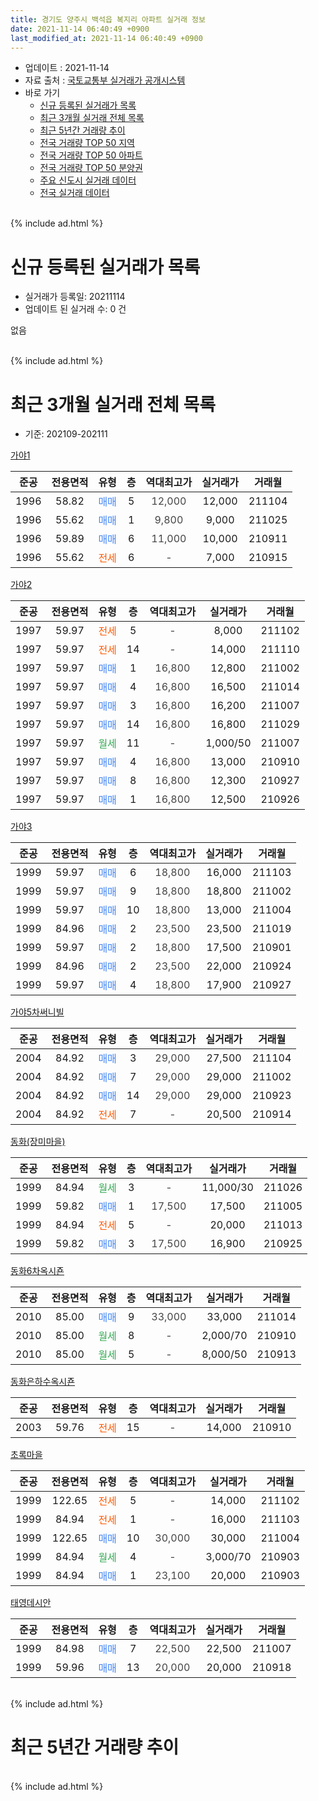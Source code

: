 ```yaml
---
title: 경기도 양주시 백석읍 복지리 아파트 실거래 정보
date: 2021-11-14 06:40:49 +0900
last_modified_at: 2021-11-14 06:40:49 +0900
---
```


* 업데이트 : 2021-11-14
* 자료 출처 : [국토교통부 실거래가 공개시스템](http://rt.molit.go.kr)
* 바로 가기
    * [신규 등록된 실거래가 목록](#신규-등록된-실거래가-목록)
    * [최근 3개월 실거래 전체 목록](#최근-3개월-실거래-전체-목록)
    * [최근 5년간 거래량 추이](#최근-5년간-거래량-추이)
    * [전국 거래량 TOP 50 지역](https://inasie.github.io/apt-trade-info/최근-3개월-전국에서-가장-거래가-많이-발생한-지역)
    * [전국 거래량 TOP 50 아파트](https://inasie.github.io/apt-trade-info/최근-3개월-전국에서-가장-거래가-많이-발생한-아파트)
    * [전국 거래량 TOP 50 분양권](https://inasie.github.io/apt-trade-info/최근-3개월-전국에서-가장-거래가-많이-발생한-분양권)
    * [주요 신도시 실거래 데이터](https://inasie.github.io/apt-trade-info/주요-신도시)
    * [전국 실거래 데이터](https://inasie.github.io/apt-trade-info/전국)
<br>
{% include ad.html %}
<br>

# 신규 등록된 실거래가 목록
* 실거래가 등록일: 20211114
* 업데이트 된 실거래 수: 0 건

없음

<br>
{% include ad.html %}
<br>

# 최근 3개월 실거래 전체 목록
* 기준: 202109-202111


[가야1](https://search.naver.com/search.naver?query=%EA%B2%BD%EA%B8%B0%EB%8F%84+%EC%96%91%EC%A3%BC%EC%8B%9C+%EB%B0%B1%EC%84%9D%EC%9D%8D+%EB%B3%B5%EC%A7%80%EB%A6%AC+%EA%B0%80%EC%95%BC1)

|준공|전용면적|유형|층|역대최고가|실거래가|거래월|
|:---:|:---:|:---:|:---:|:---:|:---:|:---:|
|1996|58.82|<span style="color:#4285f3">매매</span>|5|<span style="color:#444444">12,000</span>|12,000|211104|
|1996|55.62|<span style="color:#4285f3">매매</span>|1|<span style="color:#444444">9,800</span>|9,000|211025|
|1996|59.89|<span style="color:#4285f3">매매</span>|6|<span style="color:#444444">11,000</span>|10,000|210911|
|1996|55.62|<span style="color:#ff5a00">전세</span>|6|<span style="color:#444444">-</span>|7,000|210915|

[가야2](https://search.naver.com/search.naver?query=%EA%B2%BD%EA%B8%B0%EB%8F%84+%EC%96%91%EC%A3%BC%EC%8B%9C+%EB%B0%B1%EC%84%9D%EC%9D%8D+%EB%B3%B5%EC%A7%80%EB%A6%AC+%EA%B0%80%EC%95%BC2)

|준공|전용면적|유형|층|역대최고가|실거래가|거래월|
|:---:|:---:|:---:|:---:|:---:|:---:|:---:|
|1997|59.97|<span style="color:#ff5a00">전세</span>|5|<span style="color:#444444">-</span>|8,000|211102|
|1997|59.97|<span style="color:#ff5a00">전세</span>|14|<span style="color:#444444">-</span>|14,000|211110|
|1997|59.97|<span style="color:#4285f3">매매</span>|1|<span style="color:#444444">16,800</span>|12,800|211002|
|1997|59.97|<span style="color:#4285f3">매매</span>|4|<span style="color:#444444">16,800</span>|16,500|211014|
|1997|59.97|<span style="color:#4285f3">매매</span>|3|<span style="color:#444444">16,800</span>|16,200|211007|
|1997|59.97|<span style="color:#4285f3">매매</span>|14|<span style="color:#444444">16,800</span>|16,800|211029|
|1997|59.97|<span style="color:#34a853">월세</span>|11|<span style="color:#444444">-</span>|1,000/50|211007|
|1997|59.97|<span style="color:#4285f3">매매</span>|4|<span style="color:#444444">16,800</span>|13,000|210910|
|1997|59.97|<span style="color:#4285f3">매매</span>|8|<span style="color:#444444">16,800</span>|12,300|210927|
|1997|59.97|<span style="color:#4285f3">매매</span>|1|<span style="color:#444444">16,800</span>|12,500|210926|

[가야3](https://search.naver.com/search.naver?query=%EA%B2%BD%EA%B8%B0%EB%8F%84+%EC%96%91%EC%A3%BC%EC%8B%9C+%EB%B0%B1%EC%84%9D%EC%9D%8D+%EB%B3%B5%EC%A7%80%EB%A6%AC+%EA%B0%80%EC%95%BC3)

|준공|전용면적|유형|층|역대최고가|실거래가|거래월|
|:---:|:---:|:---:|:---:|:---:|:---:|:---:|
|1999|59.97|<span style="color:#4285f3">매매</span>|6|<span style="color:#444444">18,800</span>|16,000|211103|
|1999|59.97|<span style="color:#4285f3">매매</span>|9|<span style="color:#444444">18,800</span>|18,800|211002|
|1999|59.97|<span style="color:#4285f3">매매</span>|10|<span style="color:#444444">18,800</span>|13,000|211004|
|1999|84.96|<span style="color:#4285f3">매매</span>|2|<span style="color:#444444">23,500</span>|23,500|211019|
|1999|59.97|<span style="color:#4285f3">매매</span>|2|<span style="color:#444444">18,800</span>|17,500|210901|
|1999|84.96|<span style="color:#4285f3">매매</span>|2|<span style="color:#444444">23,500</span>|22,000|210924|
|1999|59.97|<span style="color:#4285f3">매매</span>|4|<span style="color:#444444">18,800</span>|17,900|210927|

[가야5차써니빌](https://search.naver.com/search.naver?query=%EA%B2%BD%EA%B8%B0%EB%8F%84+%EC%96%91%EC%A3%BC%EC%8B%9C+%EB%B0%B1%EC%84%9D%EC%9D%8D+%EB%B3%B5%EC%A7%80%EB%A6%AC+%EA%B0%80%EC%95%BC5%EC%B0%A8%EC%8D%A8%EB%8B%88%EB%B9%8C)

|준공|전용면적|유형|층|역대최고가|실거래가|거래월|
|:---:|:---:|:---:|:---:|:---:|:---:|:---:|
|2004|84.92|<span style="color:#4285f3">매매</span>|3|<span style="color:#444444">29,000</span>|27,500|211104|
|2004|84.92|<span style="color:#4285f3">매매</span>|7|<span style="color:#444444">29,000</span>|29,000|211002|
|2004|84.92|<span style="color:#4285f3">매매</span>|14|<span style="color:#444444">29,000</span>|29,000|210923|
|2004|84.92|<span style="color:#ff5a00">전세</span>|7|<span style="color:#444444">-</span>|20,500|210914|

[동화(장미마을)](https://search.naver.com/search.naver?query=%EA%B2%BD%EA%B8%B0%EB%8F%84+%EC%96%91%EC%A3%BC%EC%8B%9C+%EB%B0%B1%EC%84%9D%EC%9D%8D+%EB%B3%B5%EC%A7%80%EB%A6%AC+%EB%8F%99%ED%99%94%28%EC%9E%A5%EB%AF%B8%EB%A7%88%EC%9D%84%29)

|준공|전용면적|유형|층|역대최고가|실거래가|거래월|
|:---:|:---:|:---:|:---:|:---:|:---:|:---:|
|1999|84.94|<span style="color:#34a853">월세</span>|3|<span style="color:#444444">-</span>|11,000/30|211026|
|1999|59.82|<span style="color:#4285f3">매매</span>|1|<span style="color:#444444">17,500</span>|17,500|211005|
|1999|84.94|<span style="color:#ff5a00">전세</span>|5|<span style="color:#444444">-</span>|20,000|211013|
|1999|59.82|<span style="color:#4285f3">매매</span>|3|<span style="color:#444444">17,500</span>|16,900|210925|

[동화6차옥시죤](https://search.naver.com/search.naver?query=%EA%B2%BD%EA%B8%B0%EB%8F%84+%EC%96%91%EC%A3%BC%EC%8B%9C+%EB%B0%B1%EC%84%9D%EC%9D%8D+%EB%B3%B5%EC%A7%80%EB%A6%AC+%EB%8F%99%ED%99%946%EC%B0%A8%EC%98%A5%EC%8B%9C%EC%A3%A4)

|준공|전용면적|유형|층|역대최고가|실거래가|거래월|
|:---:|:---:|:---:|:---:|:---:|:---:|:---:|
|2010|85.00|<span style="color:#4285f3">매매</span>|9|<span style="color:#444444">33,000</span>|33,000|211014|
|2010|85.00|<span style="color:#34a853">월세</span>|8|<span style="color:#444444">-</span>|2,000/70|210910|
|2010|85.00|<span style="color:#34a853">월세</span>|5|<span style="color:#444444">-</span>|8,000/50|210913|

[동화은하수옥시죤](https://search.naver.com/search.naver?query=%EA%B2%BD%EA%B8%B0%EB%8F%84+%EC%96%91%EC%A3%BC%EC%8B%9C+%EB%B0%B1%EC%84%9D%EC%9D%8D+%EB%B3%B5%EC%A7%80%EB%A6%AC+%EB%8F%99%ED%99%94%EC%9D%80%ED%95%98%EC%88%98%EC%98%A5%EC%8B%9C%EC%A3%A4)

|준공|전용면적|유형|층|역대최고가|실거래가|거래월|
|:---:|:---:|:---:|:---:|:---:|:---:|:---:|
|2003|59.76|<span style="color:#ff5a00">전세</span>|15|<span style="color:#444444">-</span>|14,000|210910|

[초록마을](https://search.naver.com/search.naver?query=%EA%B2%BD%EA%B8%B0%EB%8F%84+%EC%96%91%EC%A3%BC%EC%8B%9C+%EB%B0%B1%EC%84%9D%EC%9D%8D+%EB%B3%B5%EC%A7%80%EB%A6%AC+%EC%B4%88%EB%A1%9D%EB%A7%88%EC%9D%84)

|준공|전용면적|유형|층|역대최고가|실거래가|거래월|
|:---:|:---:|:---:|:---:|:---:|:---:|:---:|
|1999|122.65|<span style="color:#ff5a00">전세</span>|5|<span style="color:#444444">-</span>|14,000|211102|
|1999|84.94|<span style="color:#ff5a00">전세</span>|1|<span style="color:#444444">-</span>|16,000|211103|
|1999|122.65|<span style="color:#4285f3">매매</span>|10|<span style="color:#444444">30,000</span>|30,000|211004|
|1999|84.94|<span style="color:#34a853">월세</span>|4|<span style="color:#444444">-</span>|3,000/70|210903|
|1999|84.94|<span style="color:#4285f3">매매</span>|1|<span style="color:#444444">23,100</span>|20,000|210903|

[태영데시안](https://search.naver.com/search.naver?query=%EA%B2%BD%EA%B8%B0%EB%8F%84+%EC%96%91%EC%A3%BC%EC%8B%9C+%EB%B0%B1%EC%84%9D%EC%9D%8D+%EB%B3%B5%EC%A7%80%EB%A6%AC+%ED%83%9C%EC%98%81%EB%8D%B0%EC%8B%9C%EC%95%88)

|준공|전용면적|유형|층|역대최고가|실거래가|거래월|
|:---:|:---:|:---:|:---:|:---:|:---:|:---:|
|1999|84.98|<span style="color:#4285f3">매매</span>|7|<span style="color:#444444">22,500</span>|22,500|211007|
|1999|59.96|<span style="color:#4285f3">매매</span>|13|<span style="color:#444444">20,000</span>|20,000|210918|


<br>
{% include ad.html %}
<br>

# 최근 5년간 거래량 추이


<div style="width:100%;">
    <canvas id="deal_progress" height="200"></canvas>
</div>

<script>
new Chart(document.getElementById("deal_progress"), {
    type: 'line',
    data: {
        labels: ['201611','201612','201701','201702','201703','201704','201705','201706','201707','201708','201709','201710','201711','201712','201801','201802','201803','201804','201805','201806','201807','201808','201809','201810','201811','201812','201901','201902','201903','201904','201905','201906','201907','201908','201909','201910','201911','201912','202001','202002','202003','202004','202005','202006','202007','202008','202009','202010','202011','202012','202101','202102','202103','202104','202105','202106','202107','202108','202109','202110','202111'],
        datasets: [{
            label: '매매',
            pointRadius: 1,
            data: [13, 8, 11, 15, 22, 15, 26, 13, 10, 14, 11, 10, 16, 9, 7, 11, 17, 18, 11, 7, 10, 4, 15, 10, 12, 12, 6, 11, 9, 11, 8, 8, 9, 8, 6, 6, 9, 12, 5, 13, 17, 10, 16, 16, 15, 7, 17, 24, 10, 32, 27, 46, 36, 92, 52, 26, 22, 22, 11, 13, 3],
            borderColor: "rgba(255, 201, 14, 1)",
            backgroundColor: "rgba(255, 201, 14, 0.5)",
            fill: false,
            lineTension: 0
        },{
            label: '전월세',
            pointRadius: 1,
            data: [9, 7, 7, 8, 12, 9, 12, 11, 6, 10, 10, 5, 12, 9, 8, 6, 13, 10, 4, 3, 3, 4, 6, 10, 6, 5, 10, 7, 8, 6, 3, 6, 9, 10, 3, 16, 8, 5, 5, 14, 11, 7, 8, 4, 7, 11, 9, 12, 6, 6, 2, 8, 10, 20, 21, 14, 10, 8, 6, 3, 4],
            borderColor: "rgba(0, 141, 185, 1)",
            backgroundColor: "rgba(0, 141, 185, 0.5)",
            fill: false,
            lineTension: 0
        }
        ]
    },
    options: {
        responsive: true,
        title: {
            display: false
        },
        tooltips: {
            mode: 'index',
            intersect: false
        },
        hover: {
            mode: 'nearest',
            intersect: true
        },
        scales: {
            xAxes: [{
                display: true,
                scaleLabel: {
                    display: true,
                    labelString: '년/월'
                }
            }],
            yAxes: [{
                display: true,
                ticks: {
                    suggestedMin: 0,
                },
                scaleLabel: {
                    display: true,
                    labelString: '실거래 수'
                }
            }]
        }
    }
});

</script>


<br>
{% include ad.html %}
<br>

